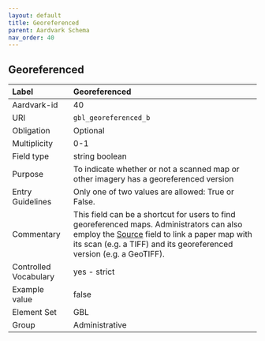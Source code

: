 ```yaml
---
layout: default
title: Georeferenced
parent: Aardvark Schema
nav_order: 40
---
```


## Georeferenced

| Label                 | Georeferenced                                                                                                                                                                                                          |
|:----------------------|:-----------------------------------------------------------------------------------------------------------------------------------------------------------------------------------------------------------------------|
| Aardvark-id           | 40                                                                                                                                                                                                                     |
| URI                   | `gbl_georeferenced_b`                                                                                                                                                                                                  |
| Obligation            | Optional                                                                                                                                                                                                               |
| Multiplicity          | 0-1                                                                                                                                                                                                                    |
| Field type            | string boolean                                                                                                                                                                                                         |
| Purpose               | To indicate whether or not a scanned map or other imagery has a georeferenced version                                                                                                                                  |
| Entry Guidelines      | Only one of two values are allowed: True or False.                                                                                                                                                                     |
| Commentary            | This field can be a shortcut for users to find georeferenced maps. Administrators can also employ the [Source](https://opengeometadata.github.io/docs/aardvarkSchema/source) field to link a paper map with its scan (e.g. a TIFF) and its georeferenced version (e.g. a GeoTIFF). |
| Controlled Vocabulary | yes - strict                                                                                                                                                                                                           |
| Example value         | false                                                                                                                                                                                                                  |
| Element Set           | GBL                                                                                                                                                                                                                    |
| Group                 | Administrative                                                                                                                                                                                                         |
